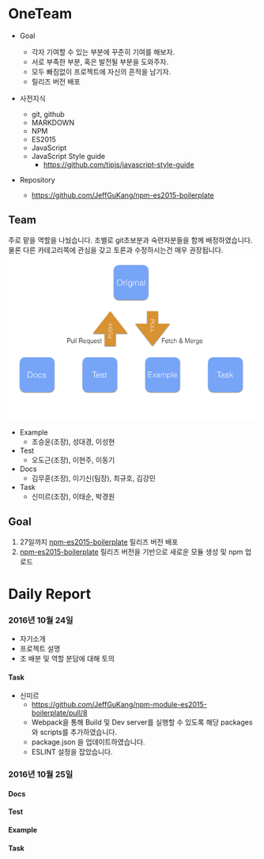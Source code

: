 # OneTeam
- Goal
	- 각자 기여할 수 있는 부분에 꾸준히 기여를 해보자.
	- 서로 부족한 부분, 혹은 발전될 부분을 도와주자. 
	- 모두 빠짐없이 프로젝트에 자신의 흔적을 남기자. 
	- 릴리즈 버전 배포
- 사전지식
 	- git, github
	- MARKDOWN
	- NPM
	- ES2015
	- JavaScript
	- JavaScript Style guide
		- https://github.com/tipjs/javascript-style-guide

- Repository
	- https://github.com/JeffGuKang/npm-es2015-boilerplate

## Team

주로 맡을 역할을 나눴습니다. 조별로 git초보분과 숙련자분들을 함께 배정하였습니다.
물론 다른 카테고리쪽에 관심을 갖고 토론과 수정하시는건 매우 권장됩니다. 
![team structure](./teamstructure.png)
- Example
	- 조승윤(조장), 성대경, 이성현 
- Test
	- 오도근(조장), 이현주, 이동기	
- Docs
	- 김무훈(조장), 이기신(팀장), 최규호, 김강민
- Task
	- 신미르(조장), 이태순, 박경원

## Goal
1. 27일까지 [npm-es2015-boilerplate](https://github.com/JeffGuKang/npm-es2015-boilerplate) 릴리즈 버전 배포
2. [npm-es2015-boilerplate](https://github.com/JeffGuKang/npm-es2015-boilerplate) 릴리즈 버전을 기반으로 새로운 모듈 생성 및 npm 업로드


# Daily Report

### 2016년 10월 24일
- 자기소개
- 프로젝트 설명
- 조 배분 및 역할 분담에 대해 토의 

#### Task


- 신미르
	- https://github.com/JeffGuKang/npm-module-es2015-boilerplate/pull/8
	- Webpack을 통해 Build 및 Dev server를 실행할 수 있도록 해당 packages와 scripts를 추가하였습니다.
	- package.json 을 업데이트하였습니다.
	- ESLINT 설정을 잡았습니다.

### 2016년 10월 25일
#### Docs
#### Test
#### Example
#### Task

